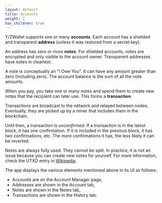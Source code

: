 ```yaml
---
layout: default
title: Accounts
weight: 2
has_children: true
---
```


Y/ZWallet supports one or many **accounts**. 
Each account has a shielded and transparent **address** (unless it was restored from a secret key).

An address has zero or more **notes**. For shielded accounts, notes are encrypted and only visible to the
account owner. Transparent addresses have notes in cleartext.

A note is conceptually an "I Owe You". It can have any amount greater than zero (including zero).
The account balance is the sum of all the note amounts.

When you pay, you take one or many notes and spend them to create new notes that 
the recipient can later use. This forms a **transaction**.

Transactions are broadcast to the network and relayed between nodes. 
Eventually, they are picked up by a miner that includes them in the blockchain.

Until then, a transaction is *unconfirmed*. If a transaction is in
the latest block, it has *one* confirmation. If it is included in the 
previous block, it has *two* confirmations, etc. The more confirmations
it has, the less likely it can be reverted. 

Notes are always fully used. They cannot be split. In practice, it is not an issue because you
can create new notes for yourself. For more information, check the UTXO entry in
[Wikipedia](https://en.wikipedia.org/wiki/Unspent_transaction_output).

The app displays the various elements mentioned above in its UI as follows:

- Accounts are on the Account Manager page,
- Addresses are shown in the Account tab,
- Notes are shown in the Notes tab,
- Transactions are shown in the History tab.
